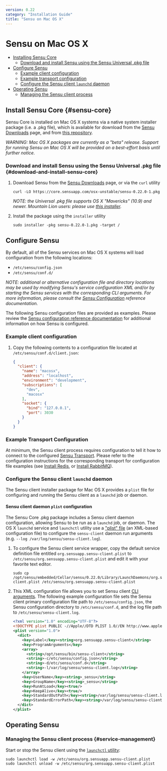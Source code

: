 ```yaml
---
version: 0.22
category: "Installation Guide"
title: "Sensu on Mac OS X"
---
```


# Sensu on Mac OS X

- [Installing Sensu Core](#sensu-core)
  - [Download and install Sensu using the Sensu Universal .pkg file](#download-and-install-sensu-core)
- [Configure Sensu](#configure-sensu)
  - [Example client configuration](#example-client-configuration)
  - [Example transport configuration](#example-transport-configuration)
  - [Configure the Sensu client `launchd` daemon](#configure-the-sensu-client-launchd-daemon)
- [Operating Sensu](#operating-sensu)
  - [Managing the Sensu client process](#service-management)

## Install Sensu Core {#sensu-core}

Sensu Core is installed on Mac OS X systems via a native system installer
package (i.e. a .pkg file), which is available for download from the
[Sensu Downloads][download] page, and from [this repository][osx-repo].

_WARNING: Mac OS X packages are currently as a "beta" release. Support for running
Sensu on Mac OS X will be provided on a best-effort basis until further notice._

### Download and install Sensu using the Sensu Universal .pkg file {#download-and-install-sensu-core}

1. Download Sensu from the [Sensu Downloads][download] page, or via the `curl`
   utility

   ~~~ shell
   curl -LO https://core.sensuapp.com/osx-unstable/sensu-0.22.0-1.pkg
   ~~~

   _NOTE: the Universal .pkg file supports OS X "Mavericks" (10.9) and newer.
   Mountain Lion users: please use [this installer][pkg-mountainlion]._

2. Install the package using the `installer` utility

   ~~~ shell
   sudo installer -pkg sensu-0.22.0-1.pkg -target /
   ~~~

## Configure Sensu

By default, all of the Sensu services on Mac OS X systems will load
configuration from the following locations:

- `/etc/sensu/config.json`
- `/etc/sensu/conf.d/`

_NOTE: additional or alternative configuration file and directory locations may
be used by modifying Sensu's service configuration XML and/or by starting the
Sensu services with the corresponding CLI arguments. For more information,
please consult the [Sensu Configuration](configuration) reference
documentation._

The following Sensu configuration files are provided as examples. Please review
the [Sensu configuration reference documentation](configuration) for additional
information on how Sensu is configured.

### Example client configuration

1. Copy the following contents to a configuration file located at
   `/etc/sensu/conf.d/client.json`:

   ~~~ json
   {
     "client": {
       "name": "macosx",
       "address": "localhost",
       "environment": "development",
       "subscriptions": [
         "dev",
         "macosx"
       ],
       "socket": {
         "bind": "127.0.0.1",
         "port": 3030
       }
     }
   }
   ~~~

### Example Transport Configuration

At minimum, the Sensu client process requires configuration to tell it how to
connect to the configured [Sensu Transport](transport). Please refer to the
configuration instructions for the corresponding transport for configuration
file examples (see [Install Redis](install-redis), or [Install
RabbitMQ](install-rabbitmq)).

### Configure the Sensu client `launchd` daemon

The Sensu client installer package for Mac OS X provides a `plist` file for
configuring and running the Sensu client as a `launchd` job or daemon.

#### Sensu client daemon `plist` configuration

The Sensu Core .pkg package includes a Sensu client daemon configuration,
allowing Sensu to be run as a `launchd` job, or daemon. The OS X `launchd`
service and `launchctl` utility use a ["plist" file][plist] (an XML-based
configuration file) to configure the `sensu-client` daemon run arguments (e.g.
`--log /var/log/sensu/sensu-client.log`).

1. To configure the Sensu client service wrapper, copy the default service
   definition file entitled `org.sensuapp.sensu-client.plist` to
   `/etc/sensu/org.sensuapp.sensu-client.plist` and edit it with your favorite
   text editor.

   ~~~ shell
   sudo cp /opt/sensu/embedded/Cellar/sensu/0.22.0/Library/LaunchDaemons/org.sensuapp.sensu-client.plist /etc/sensu/org.sensuapp.sensu-client.plist
   ~~~

2. This XML configuration file allows you to set Sensu client [CLI
   arguments][cli-args]. The following example configuration file sets the Sensu
   client primary configuration file path to `/etc/sensu/config.json`, the Sensu
   configuration directory to `/etc/sensu/conf.d`, and the log file path to
   `/etc/sensu/sensu-client.log`.

   ~~~ xml
   <?xml version="1.0" encoding="UTF-8"?>
   <!DOCTYPE plist PUBLIC -//Apple//DTD PLIST 1.0//EN http://www.apple.com/DTDs/PropertyList-1.0.dtd>
   <plist version="1.0">
     <dict>
       <key>Label</key><string>org.sensuapp.sensu-client</string>
       <key>ProgramArguments</key>
       <array>
         <string>/opt/sensu/bin/sensu-client</string>
         <string>-c/etc/sensu/config.json</string>
         <string>-d/etc/sensu/conf.d</string>
         <string>-l/var/log/sensu/sensu-client.log</string>
       </array>
       <key>UserName</key><string>_sensu</string>
       <key>GroupName</key><string>_sensu</string>
       <key>RunAtLoad</key><true/>
       <key>KeepAlive</key><true/>
       <key>StandardOutPath</key><string>/var/log/sensu/sensu-client.log</string>
       <key>StandardErrorPath</key><string>/var/log/sensu/sensu-client.log</string>
     </dict>
   </plist>
   ~~~

## Operating Sensu

### Managing the Sensu client process {#service-management}

Start or stop the Sensu client using the [`launchctl` utility][launchctl]:

~~~ shell
sudo launchctl load -w /etc/sensu/org.sensuapp.sensu-client.plist
sudo launchctl unload -w /etc/sensu/org.sensuapp.sensu-client.plist
~~~


[download]:             https://sensuapp.org/download
[osx-repo]:             https://core.sensuapp.com/osx-unstable/
[pkg-universal]:        https://core.sensuapp.com/osx-unstable/sensu-0.22.0-1.pkg
[pkg-mountainlion]:     https://core.sensuapp.com/osx-unstable/sensu-0.22.1-1.mountainlion.pkg
[mit-license]:          https://sensuapp.org/mit-license
[cli-args]:             configuration#sensu-service-cli-arguments
[launchctl]:            https://developer.apple.com/library/mac/documentation/Darwin/Reference/ManPages/man1/launchctl.1.html
[plist]:                https://developer.apple.com/library/mac/documentation/Darwin/Reference/ManPages/man5/plist.5.html
